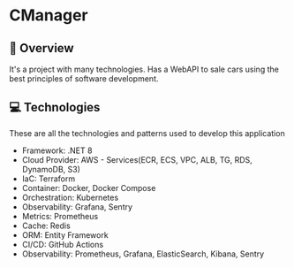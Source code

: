 <h1> 
  CManager
</h1>

## 📌 Overview
It's a project with many technologies.
Has a WebAPI to sale cars using the best principles of software development.

## 💻 Technologies
These are all the technologies and patterns used to develop this application
- Framework: .NET 8
- Cloud Provider: AWS - Services(ECR, ECS, VPC, ALB, TG, RDS, DynamoDB, S3)
- IaC: Terraform
- Container: Docker, Docker Compose
- Orchestration: Kubernetes
- Observability: Grafana, Sentry
- Metrics: Prometheus
- Cache: Redis
- ORM: Entity Framework
- CI/CD: GitHub Actions
- Observability: Prometheus, Grafana, ElasticSearch, Kibana, Sentry